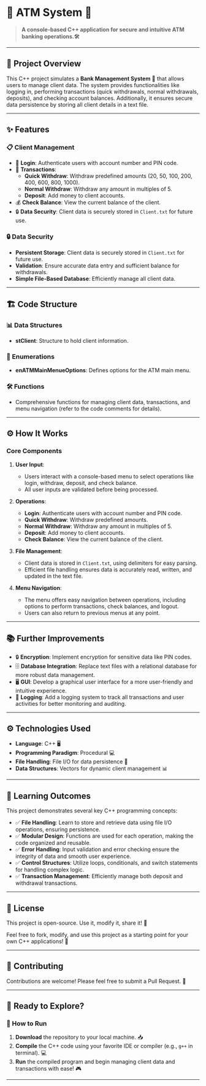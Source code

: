 
# 🏦 ATM System 💼

> **A console-based C++ application for secure and intuitive ATM banking operations.🛠️**

---

## 🌟 Project Overview

This C++ project simulates a **Bank Management System** 🏦 that allows users to manage client data. The system provides functionalities like logging in, performing transactions (quick withdrawals, normal withdrawals, deposits), and checking account balances. Additionally, it ensures secure data persistence by storing all client details in a text file.

---

## ✨ Features

### 📋 Client Management
- 🔑 **Login**: Authenticate users with account number and PIN code.
- 💸 **Transactions**:
  - **Quick Withdraw**: Withdraw predefined amounts (20, 50, 100, 200, 400, 600, 800, 1000).
  - **Normal Withdraw**: Withdraw any amount in multiples of 5.
  - **Deposit**: Add money to client accounts.
- 💰 **Check Balance**: View the current balance of the client.
- 🔒 **Data Security**: Client data is securely stored in `Client.txt` for future use.

### 🔒 Data Security
- **Persistent Storage**: Client data is securely stored in `Client.txt` for future use.
- **Validation**: Ensure accurate data entry and sufficient balance for withdrawals.
- **Simple File-Based Database**: Efficiently manage all client data.

---

## 🏗️ Code Structure

### 📊 Data Structures
- **stClient**: Structure to hold client information.

### 🔢 Enumerations
- **enATMMainMenueOptions**: Defines options for the ATM main menu.

### 🛠️ Functions
- Comprehensive functions for managing client data, transactions, and menu navigation (refer to the code comments for details).

---

## ⚙️ How It Works

### Core Components
1. **User Input**:
   - Users interact with a console-based menu to select operations like login, withdraw, deposit, and check balance.
   - All user inputs are validated before being processed.

2. **Operations**:
   - **Login**: Authenticate users with account number and PIN code.
   - **Quick Withdraw**: Withdraw predefined amounts.
   - **Normal Withdraw**: Withdraw any amount in multiples of 5.
   - **Deposit**: Add money to client accounts.
   - **Check Balance**: View the current balance of the client.

3. **File Management**:
   - Client data is stored in `Client.txt`, using delimiters for easy parsing.
   - Efficient file handling ensures data is accurately read, written, and updated in the text file.

4. **Menu Navigation**:
   - The menu offers easy navigation between operations, including options to perform transactions, check balances, and logout.
   - Users can also return to previous menus at any point.

---

## 📚 Further Improvements

- 🔒 **Encryption**: Implement encryption for sensitive data like PIN codes.
- 🗄️ **Database Integration**: Replace text files with a relational database for more robust data management.
- 🖥️ **GUI**: Develop a graphical user interface for a more user-friendly and intuitive experience.
- 📜 **Logging**: Add a logging system to track all transactions and user activities for better monitoring and auditing.

---

## ⚙️ Technologies Used

- **Language**: C++ 🖥️
- **Programming Paradigm**: Procedural 💻
- **File Handling**: File I/O for data persistence 📂
- **Data Structures**: Vectors for dynamic client management 📊

---

## 🎯 Learning Outcomes

This project demonstrates several key C++ programming concepts:
- ✅ **File Handling**: Learn to store and retrieve data using file I/O operations, ensuring persistence.
- ✅ **Modular Design**: Functions are used for each operation, making the code organized and reusable.
- ✅ **Error Handling**: Input validation and error checking ensure the integrity of data and smooth user experience.
- ✅ **Control Structures**: Utilize loops, conditionals, and switch statements for handling complex logic.
- ✅ **Transaction Management**: Efficiently manage both deposit and withdrawal transactions.

---

## 📜 License

This project is open-source. Use it, modify it, share it! 🎉

Feel free to fork, modify, and use this project as a starting point for your own C++ applications! 🚀

---

## 🤝 Contributing

Contributions are welcome! Please feel free to submit a Pull Request. 🙌

---

## 🏁 Ready to Explore?

### 🚀 How to Run
1. **Download** the repository to your local machine. 📥
2. **Compile** the C++ code using your favorite IDE or compiler (e.g., `g++` in terminal). 💻
3. **Run** the compiled program and begin managing client data and transactions with ease! 🎮

---
